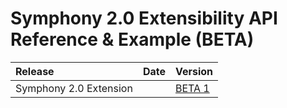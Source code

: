 # Symphony 2.0 Extensibility API Reference & Example \(BETA\)

| Release | Date | Version |
| :--- | :--- | :--- |
| Symphony 2.0 Extension  |  | [BETA 1](https://github.com/SymphonyPlatformSolutions/symphony-developers-documentation/tree/ab941ac1279620656f7440bd3c1d7bb2b130246f/symphony-2.0-beta/releases/sym20-0.0.1-BETA) |

